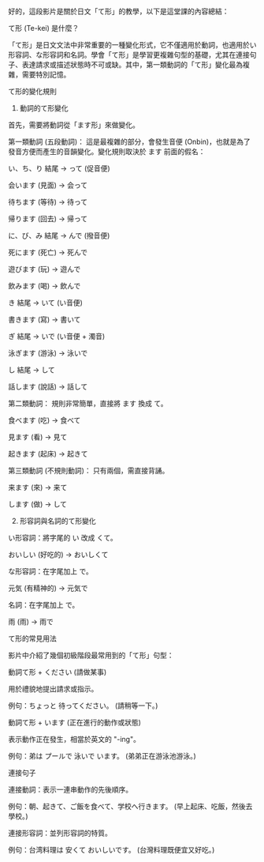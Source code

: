 </br>


好的，這段影片是關於日文「て形」的教學，以下是這堂課的內容總結：

て形 (Te-kei) 是什麼？

「て形」是日文文法中非常重要的一種變化形式，它不僅適用於動詞，也適用於い形容詞、な形容詞和名詞。學會「て形」是學習更複雜句型的基礎，尤其在連接句子、表達請求或描述狀態時不可或缺。其中，第一類動詞的「て形」變化最為複雜，需要特別記憶。

て形的變化規則
1. 動詞的て形變化

首先，需要將動詞從「ます形」來做變化。

第一類動詞 (五段動詞)：
這是最複雜的部分，會發生音便 (Onbin)，也就是為了發音方便而產生的音韻變化。變化規則取決於 ます 前面的假名：

い、ち、り 結尾 → って (促音便)

会います (見面) → 会って

待ちます (等待) → 待って

帰ります (回去) → 帰って

に、び、み 結尾 → んで (撥音便)

死にます (死亡) → 死んで

遊びます (玩) → 遊んで

飲みます (喝) → 飲んで

き 結尾 → いて (い音便)

書きます (寫) → 書いて

ぎ 結尾 → いで (い音便 + 濁音)

泳ぎます (游泳) → 泳いで

し 結尾 → して

話します (說話) → 話して

第二類動詞：
規則非常簡單，直接將 ます 換成 て。

食べます (吃) → 食べて

見ます (看) → 見て

起きます (起床) → 起きて

第三類動詞 (不規則動詞)：
只有兩個，需直接背誦。

来ます (來) → 来て

します (做) → して

2. 形容詞與名詞的て形變化

い形容詞：將字尾的 い 改成 くて。

おいしい (好吃的) → おいしくて

な形容詞：在字尾加上 で。

元気 (有精神的) → 元気で

名詞：在字尾加上 で。

雨 (雨) → 雨で

て形的常見用法

影片中介紹了幾個初級階段最常用到的「て形」句型：

動詞て形 + ください (請做某事)

用於禮貌地提出請求或指示。

例句：ちょっと 待ってください。 (請稍等一下。)

動詞て形 + います (正在進行的動作或狀態)

表示動作正在發生，相當於英文的 "-ing"。

例句：弟は プールで 泳いで います。 (弟弟正在游泳池游泳。)

連接句子

連接動詞：表示一連串動作的先後順序。

例句：朝、起きて、ご飯を食べて、学校へ行きます。 (早上起床、吃飯，然後去學校。)

連接形容詞：並列形容詞的特質。

例句：台湾料理は 安くて おいしいです。 (台灣料理既便宜又好吃。)
</br>
